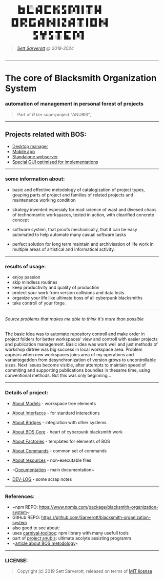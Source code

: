 ```
      █▄▄ █░░ ▄▀█ █▀▀ █▄▀ █▀ █▀▄▀█ █ ▀█▀ █░█
      █▄█ █▄▄ █▀█ █▄▄ █░█ ▄█ █░▀░█ █ ░█░ █▀█

   █▀█ █▀█ █▀▀ ▄▀█ █▄░█ █ ▀█ ▄▀█ ▀█▀ █ █▀█ █▄░█
   █▄█ █▀▄ █▄█ █▀█ █░▀█ █ █▄ █▀█ ░█░ █ █▄█ █░▀█

             █▀ █▄█ █▀ ▀█▀ █▀▀ █▀▄▀█
             ▄█ ░█░ ▄█ ░█░ ██▄ █░▀░█
```
> ###### [Sett Sarverott](https://github.com/Sarverott) @ 2019-2024
---

# The core of Blacksmith Organization System
### automation of management in personal forest of projects  
> Part of _R tier_ superproject "ANUBIS",

---

## Projects related with BOS:
- [Desktop manager](https://github.com/Sarverott/bos-desktop)
- [Mobile app](https://github.com/Sarverott/bos-mobile)
- [Standalone webserver](https://github.com/Sarverott/bos-server)
- [Special GUI optimised for implementations](https://github.com/Sarverott/bos-gui)

---

### some information about:

- basic and effective metodology of catalogization of project types, gouping parts of project and families of related projects and maintenance working condition

- strategy invented espesialy for mad science of wast and divesed chaos of technomantic workspaces, tested in action, with clearified concrete concept

- software system, that proofs mechanically, that it can be easy automated to help automate many casual software tasks

- perfect solution for long term maintain and archivisation of life work in multiple areas of artistical and informatical activity.

---

### results of usage:

- enjoy passion
- skip mindless routines
- keep productivity and quality of production
- protect your work from version collisions and data losts
- organize your life like ultimate boss of all cyberpunk blacksmiths
- take controll of your forge.
---

###### Source problems that makes me able to think it's more than possible

The basic idea was to automate repository controll and make order in project folders for better workspaces' view and controll with easier projects and publication management. Basic idea was work well and just methods of workshop dirtree was big success in local workspace area. Problem appears when new workspaces joins area of my operations and variantogeddon from desynchronization of version grows to uncontrollable sizes. Next issues become visible, after attempts to maintain speed of commiting and supporting publications boundles in thesame time, using conventional methods. But this was only beginning...

---

### Details of project:

- [About Models](./system/models/README.md) - workspace tree elements

- [About Interfaces](./system/interfaces/README.md) - for standard interactions

- [About Bridges](./system/bridges/README.md) - integration with other systems

- [About BOS Core](./system/core/README.md) - heart of cyberpunk blacksmith work

- [About Factories](./system/factors/README.md) - templates for elements of BOS

- [About Commands](./system/commands/README.md) - common set of commands

- [About resources](./system/resources/README.md) - non-executable files

- ~[Documentation](./docs/README.md) - main documentation~

- [DEV-LOG](./docs/devlog.md) - some scrap notes

---


### References:

- ~npm REPO: https://www.npmjs.com/package/blacksmith-organization-system~
- GitHub REPO: https://github.com/Sarverott/blacksmith-organization-system
- also good to see about:
 - uses [carnival-toolbox](https://github.com/Sarverott/carnival-toolbox): npm library with many usefull tools
 - part of [project anubis](https://github.com/Sarverott/anubis-helpmate): ultimate acolyte assisting programm
 - ~[article about BOS metodology](https://sarverott.com/)~

 ---

### LICENSE:
> Copyright (c) 2019 Sett Sarverott, released on terms of [MIT license](https://github.com/Sarverott/blacksmith-organization-system/LICENSE)
